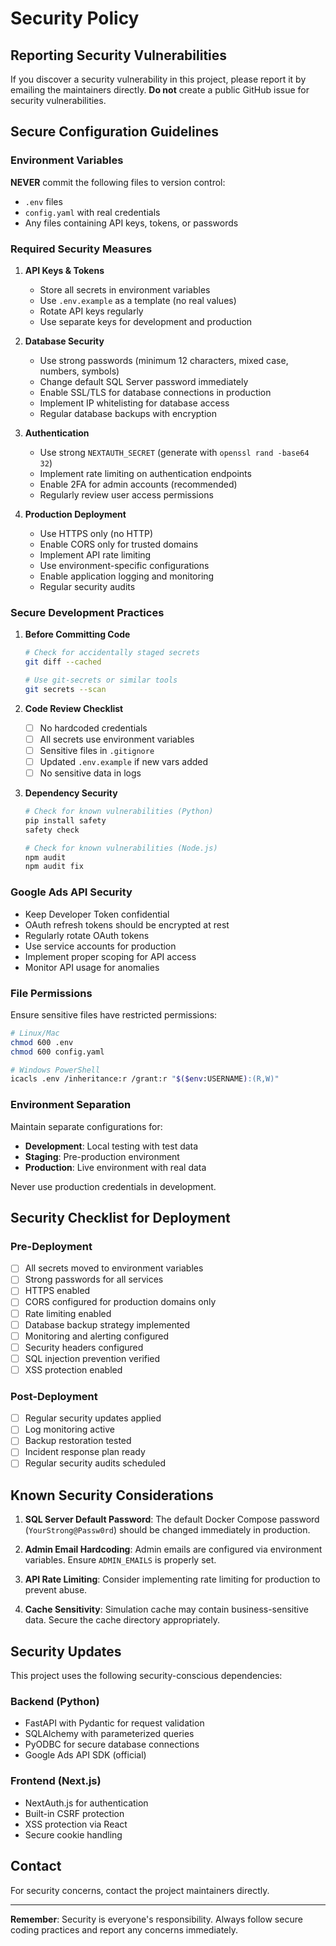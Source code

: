 # Security Policy

## Reporting Security Vulnerabilities

If you discover a security vulnerability in this project, please report it by emailing the maintainers directly. **Do not** create a public GitHub issue for security vulnerabilities.

## Secure Configuration Guidelines

### Environment Variables

**NEVER** commit the following files to version control:
- `.env` files
- `config.yaml` with real credentials
- Any files containing API keys, tokens, or passwords

### Required Security Measures

1. **API Keys & Tokens**
   - Store all secrets in environment variables
   - Use `.env.example` as a template (no real values)
   - Rotate API keys regularly
   - Use separate keys for development and production

2. **Database Security**
   - Use strong passwords (minimum 12 characters, mixed case, numbers, symbols)
   - Change default SQL Server password immediately
   - Enable SSL/TLS for database connections in production
   - Implement IP whitelisting for database access
   - Regular database backups with encryption

3. **Authentication**
   - Use strong `NEXTAUTH_SECRET` (generate with `openssl rand -base64 32`)
   - Implement rate limiting on authentication endpoints
   - Enable 2FA for admin accounts (recommended)
   - Regularly review user access permissions

4. **Production Deployment**
   - Use HTTPS only (no HTTP)
   - Enable CORS only for trusted domains
   - Implement API rate limiting
   - Use environment-specific configurations
   - Enable application logging and monitoring
   - Regular security audits

### Secure Development Practices

1. **Before Committing Code**
   ```bash
   # Check for accidentally staged secrets
   git diff --cached
   
   # Use git-secrets or similar tools
   git secrets --scan
   ```

2. **Code Review Checklist**
   - [ ] No hardcoded credentials
   - [ ] All secrets use environment variables
   - [ ] Sensitive files in `.gitignore`
   - [ ] Updated `.env.example` if new vars added
   - [ ] No sensitive data in logs

3. **Dependency Security**
   ```bash
   # Check for known vulnerabilities (Python)
   pip install safety
   safety check
   
   # Check for known vulnerabilities (Node.js)
   npm audit
   npm audit fix
   ```

### Google Ads API Security

- Keep Developer Token confidential
- OAuth refresh tokens should be encrypted at rest
- Regularly rotate OAuth tokens
- Use service accounts for production
- Implement proper scoping for API access
- Monitor API usage for anomalies

### File Permissions

Ensure sensitive files have restricted permissions:

```bash
# Linux/Mac
chmod 600 .env
chmod 600 config.yaml

# Windows PowerShell
icacls .env /inheritance:r /grant:r "$($env:USERNAME):(R,W)"
```

### Environment Separation

Maintain separate configurations for:
- **Development**: Local testing with test data
- **Staging**: Pre-production environment
- **Production**: Live environment with real data

Never use production credentials in development.

## Security Checklist for Deployment

### Pre-Deployment
- [ ] All secrets moved to environment variables
- [ ] Strong passwords for all services
- [ ] HTTPS enabled
- [ ] CORS configured for production domains only
- [ ] Rate limiting enabled
- [ ] Database backup strategy implemented
- [ ] Monitoring and alerting configured
- [ ] Security headers configured
- [ ] SQL injection prevention verified
- [ ] XSS protection enabled

### Post-Deployment
- [ ] Regular security updates applied
- [ ] Log monitoring active
- [ ] Backup restoration tested
- [ ] Incident response plan ready
- [ ] Regular security audits scheduled

## Known Security Considerations

1. **SQL Server Default Password**: The default Docker Compose password (`YourStrong@Passw0rd`) should be changed immediately in production.

2. **Admin Email Hardcoding**: Admin emails are configured via environment variables. Ensure `ADMIN_EMAILS` is properly set.

3. **API Rate Limiting**: Consider implementing rate limiting for production to prevent abuse.

4. **Cache Sensitivity**: Simulation cache may contain business-sensitive data. Secure the cache directory appropriately.

## Security Updates

This project uses the following security-conscious dependencies:

### Backend (Python)
- FastAPI with Pydantic for request validation
- SQLAlchemy with parameterized queries
- PyODBC for secure database connections
- Google Ads API SDK (official)

### Frontend (Next.js)
- NextAuth.js for authentication
- Built-in CSRF protection
- XSS protection via React
- Secure cookie handling

## Contact

For security concerns, contact the project maintainers directly.

---

**Remember**: Security is everyone's responsibility. Always follow secure coding practices and report any concerns immediately.

